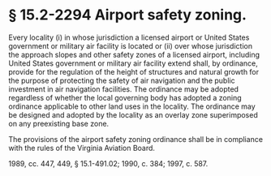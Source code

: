 # § 15.2-2294 Airport safety zoning.

<p>Every locality (i) in whose jurisdiction a licensed airport or United States government or military air facility is located or (ii) over whose jurisdiction the approach slopes and other safety zones of a licensed airport, including United States government or military air facility extend shall, by ordinance, provide for the regulation of the height of structures and natural growth for the purpose of protecting the safety of air navigation and the public investment in air navigation facilities. The ordinance may be adopted regardless of whether the local governing body has adopted a zoning ordinance applicable to other land uses in the locality. The ordinance may be designed and adopted by the locality as an overlay zone superimposed on any preexisting base zone.</p><p>The provisions of the airport safety zoning ordinance shall be in compliance with the rules of the Virginia Aviation Board.</p><p>1989, cc. 447, 449, § 15.1-491.02; 1990, c. 384; 1997, c. 587.</p>